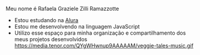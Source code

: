 Meu nome é Rafaela Graziele Zilli Ramazzotte
- Estou estudando na [Alura](https://www.alura.com.br)
- Estou me desenvolvendo na linguagem JavaScript
- Utilizo esse espaço para minha organização e
compartilhamento dos meus projetos desenvolvidos
https://media.tenor.com/QYgWHwnup9AAAAAM/veggie-tales-music.gif
